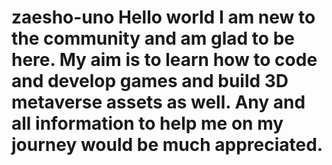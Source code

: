 # zaesho-uno Hello world I am new to the community and am glad to be here. My aim is to learn how to code and develop games and build 3D metaverse assets as well. Any and all information to help me on my journey would be much appreciated. 
